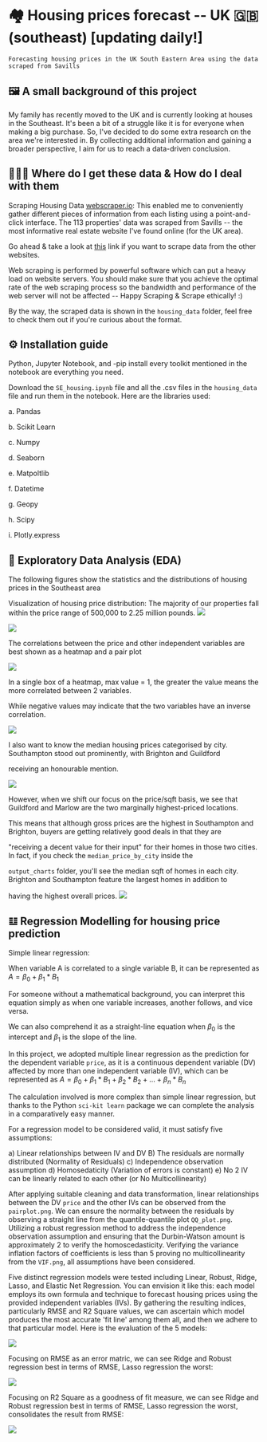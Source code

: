 # 🏘 Housing prices forecast -- UK 🇬🇧 (southeast) [updating daily!]
```
Forecasting housing prices in the UK South Eastern Area using the data scraped from Savills
```
## 🖼️ A small background of this project
My family has recently moved to the UK and is currently looking at houses in the Southeast. It's been a bit of a struggle like it is for everyone when making a big purchase. So, I've decided to do some extra research on the area we're interested in. By collecting additional information and gaining a broader perspective, I aim for us to reach a data-driven conclusion.

## 👨🏻‍💻 Where do I get these data & How do I deal with them
Scraping Housing Data [webscraper.io](https://webscraper.io/): This enabled me to conveniently gather different pieces of information from each listing using a point-and-click interface. The 113 properties' data was scraped from Savills -- the most informative real estate website I've found online (for the UK area).

Go ahead & take a look at [this](https://webscraper.io/tutorials) link if you want to scrape data from the other websites. 

Web scraping is performed by powerful software which can put a heavy load on website servers. You should make sure that you achieve the optimal rate of the web scraping process so the bandwidth and performance of the web server will not be affected -- Happy Scraping & Scrape ethically! :)

By the way, the scraped data is shown in the `housing_data` folder, feel free to check them out if you're curious about the format.  

## ⚙️ Installation guide
Python, Jupyter Notebook, and -pip install every toolkit mentioned in the notebook are everything you need. 

Download the `SE_housing.ipynb` file and all the .csv files in the `housing_data` file and run them in the notebook. Here are the libraries used: 

a. Pandas

b. Scikit Learn

c. Numpy

d. Seaborn

e. Matpoltlib

f. Datetime

g. Geopy

h. Scipy

i. Plotly.express

## 🔬 Exploratory Data Analysis (EDA)
The following figures show the statistics and the distributions of housing prices in the Southeast area

Visualization of housing price distribution: The majority of our properties fall within the price range of 500,000 to 2.25 million pounds.
![](output_charts/distribution_chart.png)

![](output_charts/price_describe.png)

The correlations between the price and other independent variables are best shown as a heatmap and a pair plot

![](output_charts/heatmap.png)

In a single box of a heatmap, max value = 1, the greater the value means the more correlated between 2 variables.

While negative values may indicate that the two variables have an inverse correlation.

![](output_charts/pairplot.png)

I also want to know the median housing prices categorised by city. Southampton stood out prominently, with Brighton and Guildford 

receiving an honourable mention.

![](output_charts/median_price_by_city.png)

However, when we shift our focus on the price/sqft basis, we see that Guildford and Marlow are the two marginally highest-priced locations.

This means that although gross prices are the highest in Southampton and Brighton, buyers are getting relatively good deals in that they are

"receiving a decent value for their input" for their homes in those two cities. In fact, if you check the `median_price_by_city` inside the

`output_charts` folder, you'll see the median sqft of homes in each city. Brighton and Southampton feature the largest homes in addition to

having the highest overall prices.
![](output_charts/median_price_per_sqft_city.png)
## 𝌭 Regression Modelling for housing price prediction
Simple linear regression:

When variable A is correlated to a single variable B, it can be represented as $A = β_0 + β_1*B_1$

For someone without a mathematical background, you can interpret this equation simply as when one variable increases, another follows, and vice versa. 

We can also comprehend it as a straight-line equation when $β_0$ is the intercept and $β_1$ is the slope of the line.

In this project, we adopted multiple linear regression as the prediction for the dependent variable `price`, as it is a continuous dependent variable (DV) affected by more than one independent variable (IV), which can be represented as $`A = β_0 + β_1*B_1 + β_2*B_2 + ... + β_n*B_n`$

The calculation involved is more complex than simple linear regression, but thanks to the Python `sci-kit learn` package we can complete the analysis in a comparatively easy manner. 

For a regression model to be considered valid, it must satisfy five assumptions:

a) Linear relationships between IV and DV
B) The residuals are normally distributed (Normality of Residuals)
c) Independence observation assumption
d) Homosedaticity (Variation of errors is constant)
e) No 2 IV can be linearly related to each other (or No Multicollinearity) 

After applying suitable cleaning and data transformation, linear relationships between the DV `price` and the other IVs can be observed from the `pairplot.png`. We can ensure the normality between the residuals by observing a straight line from the quantile-quantile plot `QQ_plot.png`. Utilizing a robust regression method to address the independence observation assumption and ensuring that the Durbin-Watson amount is approximately 2 to verify the homoscedasticity. Verifying the variance inflation factors of coefficients is less than 5 proving no multicollinearity from the `VIF.png`, all assumptions have been considered.

Five distinct regression models were tested including Linear, Robust, Ridge, Lasso, and Elastic Net Regression. You can envision it like this: each model employs its own formula and technique to forecast housing prices using the provided independent variables (IVs). By gathering the resulting indices, particularly RMSE and R2 Square values, we can ascertain which model produces the most accurate 'fit line' among them all, and then we adhere to that particular model. Here is the evaluation of the 5 models:

![](output_charts/regression_result.png)

Focusing on RMSE as an error matric, we can see Ridge and Robust regression best in terms of RMSE, Lasso regression the worst:

![](output_charts/RMSE.png)

Focusing on R2 Square as a goodness of fit measure, we can see Ridge and Robust regression best in terms of RMSE, Lasso regression the worst, consolidates the result from RMSE:

![](output_charts/R2square.png)

